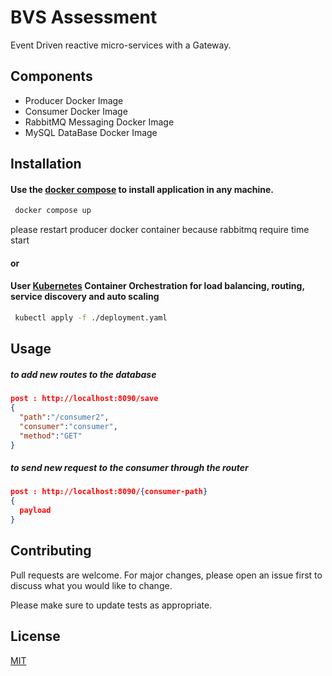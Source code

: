 # BVS  Assessment

Event Driven reactive micro-services with a Gateway.

## Components
- Producer Docker Image
- Consumer Docker Image
- RabbitMQ Messaging Docker Image
- MySQL DataBase Docker Image




## Installation

#### Use the [docker compose](https://docs.docker.com/compose/install/) to install application in any machine. 


```bash
 docker compose up
```
please restart producer docker container because rabbitmq require time start
#### or 

#### User [Kubernetes](https://kubernetes.io/) Container Orchestration for load balancing, routing, service discovery and auto scaling  

```bash
 kubectl apply -f ./deployment.yaml
```

## Usage

##### to add new routes to the database 

```json
post : http://localhost:8090/save
{
  "path":"/consumer2",
  "consumer":"consumer",
  "method":"GET"
}
```
##### to send new request to the consumer through the router
```json
post : http://localhost:8090/{consumer-path}
{
  payload
}
```
## Contributing
Pull requests are welcome. For major changes, please open an issue first to discuss what you would like to change.

Please make sure to update tests as appropriate.

## License
[MIT](https://choosealicense.com/licenses/mit/)
